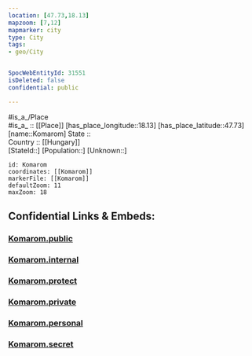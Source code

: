 ```yaml
---
location: [47.73,18.13] 
mapzoom: [7,12] 
mapmarker: city 
type: City
tags:
- geo/City


SpocWebEntityId: 31551
isDeleted: false
confidential: public

---
```

#is_a_/Place  
#is_a_ :: [[Place]] 
[has_place_longitude::18.13] 
[has_place_latitude::47.73] 
[name::Komarom] 
State ::  
Country :: [[Hungary]]  
[StateId::] 
[Population::] 
[Unknown::] 


```leaflet
id: Komarom
coordinates: [[Komarom]] 
markerFile: [[Komarom]] 
defaultZoom: 11 
maxZoom: 18
```


## Confidential Links & Embeds: 

### [Komarom.public](/_public/\Earth\Continent\Europe\Europe~East\Hungary\Counties~Hungary\Komárom-Esztergom\CityKomarom.public.md) 

### [Komarom.internal](/_internal/\Earth\Continent\Europe\Europe~East\Hungary\Counties~Hungary\Komárom-Esztergom\CityKomarom.internal.md) 

### [Komarom.protect](/_protect/\Earth\Continent\Europe\Europe~East\Hungary\Counties~Hungary\Komárom-Esztergom\CityKomarom.protect.md) 

### [Komarom.private](/_private/\Earth\Continent\Europe\Europe~East\Hungary\Counties~Hungary\Komárom-Esztergom\CityKomarom.private.md) 

### [Komarom.personal](/_personal/\Earth\Continent\Europe\Europe~East\Hungary\Counties~Hungary\Komárom-Esztergom\CityKomarom.personal.md) 

### [Komarom.secret](/_secret/\Earth\Continent\Europe\Europe~East\Hungary\Counties~Hungary\Komárom-Esztergom\CityKomarom.secret.md)

